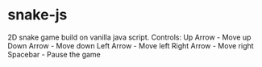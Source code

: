 # snake-js
2D snake game build on vanilla java script.
Controls:
Up Arrow - Move up
Down Arrow - Move down
Left Arrow - Move left
Right Arrow - Move right
Spacebar - Pause the game
